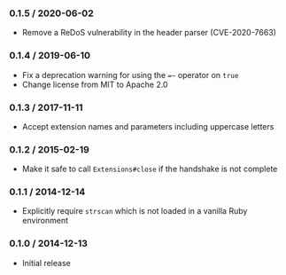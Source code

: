 ### 0.1.5 / 2020-06-02

- Remove a ReDoS vulnerability in the header parser (CVE-2020-7663)

### 0.1.4 / 2019-06-10

- Fix a deprecation warning for using the `=~` operator on `true`
- Change license from MIT to Apache 2.0

### 0.1.3 / 2017-11-11

- Accept extension names and parameters including uppercase letters

### 0.1.2 / 2015-02-19

- Make it safe to call `Extensions#close` if the handshake is not complete

### 0.1.1 / 2014-12-14

- Explicitly require `strscan` which is not loaded in a vanilla Ruby environment

### 0.1.0 / 2014-12-13

- Initial release
